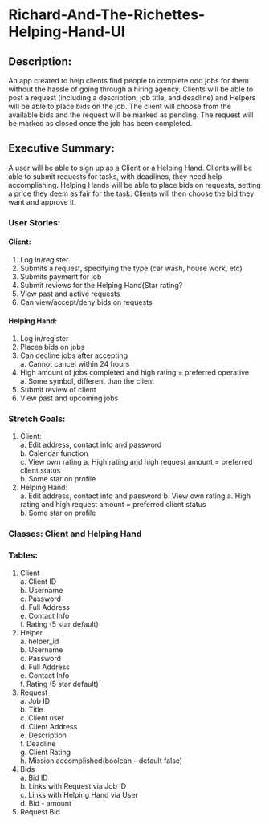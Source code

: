 # Richard-And-The-Richettes-Helping-Hand-UI

## Description:
An app created to help clients find people to complete odd jobs for them without the hassle of going through a hiring agency. Clients will be able to post a request (including a description, job title, and deadline) and Helpers will be able to place bids on the job. The client will choose from the available bids and the request will be marked as pending. The request will be marked as closed once the job has been completed.

## Executive Summary:
A user will be able to sign up as a Client or a Helping Hand. Clients will be able to submit requests for tasks, with deadlines, they need help accomplishing. Helping Hands will be able to place bids on requests, setting a price they deem as fair for the task. Clients will then choose the bid they want and approve it.
  
### User Stories:
#### Client: 
  1. Log in/register
  2. Submits a request, specifying the type (car wash, house work, etc)
  3. Submits payment for job 
  4. Submit reviews for the Helping Hand(Star rating?  
  6. View past and active requests
  7. Can view/accept/deny bids on requests
#### Helping Hand: 
  1. Log in/register
  2. Places bids on jobs
  3. Can decline jobs after accepting   
  a. Cannot cancel within 24 hours
  6. High amount of jobs completed and high rating = preferred operative  
  a. Some symbol, different than the client
  7. Submit review of client
  8. View past and upcoming jobs  

### Stretch Goals:
1. Client:  
  a. Edit address, contact info and password  
  b. Calendar function  
  c. View own rating
  a. High rating and high request amount = preferred client status  
  b. Some star on profile
2. Helping Hand:  
  a. Edit address, contact info and password 
  b. View own rating
  a. High rating and high request amount = preferred client status  
  b. Some star on profile



### Classes: Client and Helping Hand

### Tables:
1. Client  
  a. Client ID  
  b. Username  
  c. Password  
  d. Full Address  
  e. Contact Info  
  f. Rating (5 star default)  
2. Helper  
  a. helper_id  
  b. Username  
  c. Password  
  d. Full Address  
  e. Contact Info  
  f. Rating (5 star default)  
3. Request  
  a. Job ID  
  b. Title  
  c. Client user  
  d. Client Address  
  e. Description  
  f. Deadline  
  g. Client Rating  
  h. Mission accomplished(boolean - default false)  
4. Bids  
  a. Bid ID  
  b. Links with Request via Job ID  
  c. Links with Helping Hand via User  
  d. Bid - amount  
5. Request Bid  
